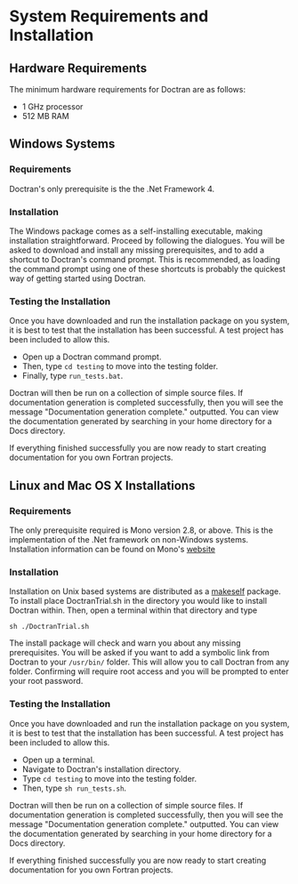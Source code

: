 # System Requirements and Installation

## Hardware Requirements
The minimum hardware requirements for Doctran are as follows:

 * 1 GHz processor
 * 512 MB RAM

## Windows Systems

### Requirements
Doctran's only prerequisite is the the .Net Framework 4.

### Installation
The Windows package comes as a self-installing executable, making installation straightforward. Proceed by following the dialogues. You will be asked to download and install any missing prerequisites, and to add a shortcut to Doctran's command prompt. This is recommended, as loading the command prompt using one of these shortcuts is probably the quickest way of getting started using Doctran.

### Testing the Installation
Once you have downloaded and run the installation package on you system, it is best to test that the installation has been successful. A test project has been included to allow this.

  - Open up a Doctran command prompt.
  - Then, type `cd testing` to move into the testing folder.
  - Finally, type `run_tests.bat`.

Doctran will then be run on a collection of simple source files. If documentation generation is completed successfully, then you will see the message "Documentation generation complete." outputted. You can view the documentation generated by searching in your home directory for a Docs directory.

If everything finished successfully you are now ready to start creating documentation for you own Fortran projects.

## Linux and Mac OS X Installations

### Requirements
The only prerequisite required is Mono version 2.8, or above. This is the implementation of the .Net framework on non-Windows systems. Installation information can be found on Mono's [website](http://www.mono-project.com/download/)

### Installation
Installation on Unix based systems are distributed as a [makeself](https://github.com/megastep/makeself) package. To install place DoctranTrial.sh in the directory you would like to install Doctran within. Then, open a terminal within that directory and type
    
    sh ./DoctranTrial.sh
    
The install package will check and warn you about any missing prerequisites. You will be asked if you want to add a symbolic link from Doctran to your `/usr/bin/` folder. This will allow you to call Doctran from any folder. Confirming will require root access and you will be prompted to enter your root password.

### Testing the Installation
Once you have downloaded and run the installation package on you system, it is best to test that the installation has been successful. A test project has been included to allow this.

  - Open up a terminal.
  - Navigate to Doctran's installation directory.
  - Type `cd testing` to move into the testing folder.
  - Then, type `sh run_tests.sh`.

Doctran will then be run on a collection of simple source files. If documentation generation is completed successfully, then you will see the message "Documentation generation complete." outputted. You can view the documentation generated by searching in your home directory for a Docs directory.

If everything finished successfully you are now ready to start creating documentation for you own Fortran projects.